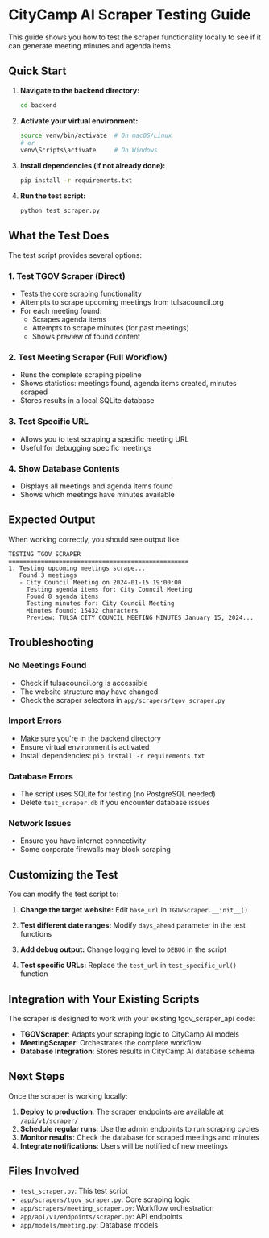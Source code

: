 # CityCamp AI Scraper Testing Guide

This guide shows you how to test the scraper functionality locally to see if it can generate meeting minutes and agenda items.

## Quick Start

1. **Navigate to the backend directory:**
   ```bash
   cd backend
   ```

2. **Activate your virtual environment:**
   ```bash
   source venv/bin/activate  # On macOS/Linux
   # or
   venv\Scripts\activate     # On Windows
   ```

3. **Install dependencies (if not already done):**
   ```bash
   pip install -r requirements.txt
   ```

4. **Run the test script:**
   ```bash
   python test_scraper.py
   ```

## What the Test Does

The test script provides several options:

### 1. Test TGOV Scraper (Direct)
- Tests the core scraping functionality
- Attempts to scrape upcoming meetings from tulsacouncil.org
- For each meeting found:
  - Scrapes agenda items
  - Attempts to scrape minutes (for past meetings)
  - Shows preview of found content

### 2. Test Meeting Scraper (Full Workflow)
- Runs the complete scraping pipeline
- Shows statistics: meetings found, agenda items created, minutes scraped
- Stores results in a local SQLite database

### 3. Test Specific URL
- Allows you to test scraping a specific meeting URL
- Useful for debugging specific meetings

### 4. Show Database Contents
- Displays all meetings and agenda items found
- Shows which meetings have minutes available

## Expected Output

When working correctly, you should see output like:

```
TESTING TGOV SCRAPER
==================================================
1. Testing upcoming meetings scrape...
   Found 3 meetings
   - City Council Meeting on 2024-01-15 19:00:00
     Testing agenda items for: City Council Meeting
     Found 8 agenda items
     Testing minutes for: City Council Meeting
     Minutes found: 15432 characters
     Preview: TULSA CITY COUNCIL MEETING MINUTES January 15, 2024...
```

## Troubleshooting

### No Meetings Found
- Check if tulsacouncil.org is accessible
- The website structure may have changed
- Check the scraper selectors in `app/scrapers/tgov_scraper.py`

### Import Errors
- Make sure you're in the backend directory
- Ensure virtual environment is activated
- Install dependencies: `pip install -r requirements.txt`

### Database Errors
- The script uses SQLite for testing (no PostgreSQL needed)
- Delete `test_scraper.db` if you encounter database issues

### Network Issues
- Ensure you have internet connectivity
- Some corporate firewalls may block scraping

## Customizing the Test

You can modify the test script to:

1. **Change the target website:**
   Edit `base_url` in `TGOVScraper.__init__()`

2. **Test different date ranges:**
   Modify `days_ahead` parameter in the test functions

3. **Add debug output:**
   Change logging level to `DEBUG` in the script

4. **Test specific URLs:**
   Replace the `test_url` in `test_specific_url()` function

## Integration with Your Existing Scripts

The scraper is designed to work with your existing tgov_scraper_api code:

- **TGOVScraper**: Adapts your scraping logic to CityCamp AI models
- **MeetingScraper**: Orchestrates the complete workflow
- **Database Integration**: Stores results in CityCamp AI database schema

## Next Steps

Once the scraper is working locally:

1. **Deploy to production**: The scraper endpoints are available at `/api/v1/scraper/`
2. **Schedule regular runs**: Use the admin endpoints to run scraping cycles
3. **Monitor results**: Check the database for scraped meetings and minutes
4. **Integrate notifications**: Users will be notified of new meetings

## Files Involved

- `test_scraper.py`: This test script
- `app/scrapers/tgov_scraper.py`: Core scraping logic
- `app/scrapers/meeting_scraper.py`: Workflow orchestration
- `app/api/v1/endpoints/scraper.py`: API endpoints
- `app/models/meeting.py`: Database models
